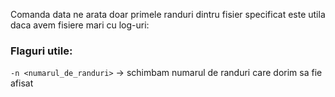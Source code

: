 Comanda data ne arata doar primele randuri dintru fisier specificat este utila daca avem fisiere mari cu log-uri:

### Flaguri utile:
`-n <numarul_de_randuri>` → schimbam numarul de randuri care dorim sa fie afisat
